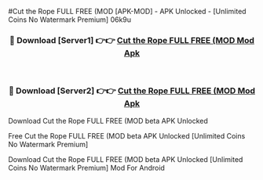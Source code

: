 #Cut the Rope FULL FREE (MOD [APK-MOD] - APK Unlocked - [Unlimited Coins No Watermark Premium] 06k9u



<div align="center">

<h3>🔴 Download [Server1] 👉👉 <a href="https://momento.my/?title=Cut_the_Rope_FULL_FREE_(MOD">Cut the Rope FULL FREE (MOD Mod Apk</a></h3><br>

<h3>🔴 Download [Server2] 👉👉 <a href="https://momento.my/?title=Cut_the_Rope_FULL_FREE_(MOD">Cut the Rope FULL FREE (MOD Mod Apk</a></h3>
</div>



Download Cut the Rope FULL FREE (MOD beta APK Unlocked

Free Cut the Rope FULL FREE (MOD beta APK Unlocked [Unlimited Coins No Watermark Premium]

Download Cut the Rope FULL FREE (MOD beta APK Unlocked [Unlimited Coins No Watermark Premium] Mod For Android
